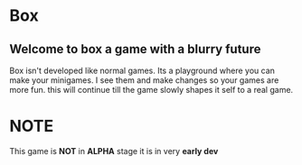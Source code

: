 # Box
## Welcome to box a game with a blurry future

Box isn't developed like normal games. Its a playground where you can make your minigames. I see them and make changes so your games are more fun. this will continue till the game slowly shapes it self to a real game.

# NOTE

This game is **NOT** in **ALPHA** stage it is in very **early dev**

